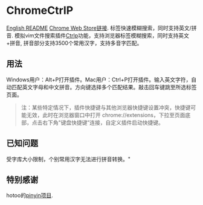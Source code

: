 # ChromeCtrlP
[English README](README_EN.md)
[Chrome Web Store链接](https://chrome.google.com/webstore/detail/tab-ctrlp/pebcgobhffpbcdobjepnhhhkmeokhojl).
标签快速模糊搜索，同时支持英文/拼音. 模拟vim文件搜索插件[Ctrlp](https://kien.github.io/ctrlp.vim/)功能，支持浏览器标签模糊搜索，同时支持英文+拼音, 拼音部分支持3500个常用汉字，支持多音字匹配。
## 用法
Windows用户：Alt+P打开插件。Mac用户：Ctrl+P打开插件。输入英文字符，自动匹配英文字母和中文拼音。方向键选择多个匹配结果。敲击回车键跳至所选标签页面。
>注：某些特定情况下，插件快捷键与其他浏览器快捷键设置冲突，快捷键可能无效，此时在浏览器窗口中打开 chrome://extensions，下拉至页面底部，点击右下角"键盘快捷键”连接，自定义插件启动快捷键。
## 已知问题
受字库大小限制，个别常用汉字无法进行拼音转换。"
## 特别感谢
hotoo的[pinyin项目](https://github.com/hotoo/pinyin).
